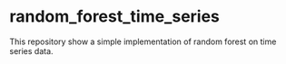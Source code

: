 # random_forest_time_series
This repository show a simple implementation of random forest on time series data. 
